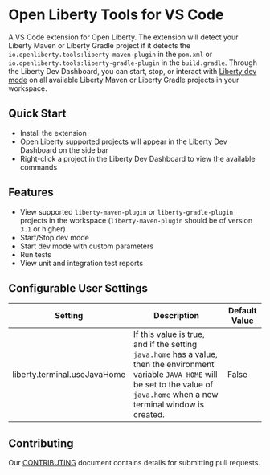 # Open Liberty Tools for VS Code
A VS Code extension for Open Liberty. The extension will detect your Liberty Maven or Liberty Gradle project if it detects the `io.openliberty.tools:liberty-maven-plugin` in the `pom.xml` or `io.openliberty.tools:liberty-gradle-plugin` in the `build.gradle`. Through the Liberty Dev Dashboard, you can start, stop, or interact with [Liberty dev mode](https://github.com/OpenLiberty/ci.maven/blob/master/docs/dev.md#dev) on all available Liberty Maven or Liberty Gradle projects in your workspace.

## Quick Start
- Install the extension
- Open Liberty supported projects will appear in the Liberty Dev Dashboard on the side bar
- Right-click a project in the Liberty Dev Dashboard to view the available commands

## Features
- View supported `liberty-maven-plugin` or `liberty-gradle-plugin` projects in the workspace (`liberty-maven-plugin` should be of version `3.1` or higher)
- Start/Stop dev mode
- Start dev mode with custom parameters
- Run tests
- View unit and integration test reports

## Configurable User Settings
| Setting | Description | Default Value |
| --------  | ----------- | -------  |
| liberty.terminal.useJavaHome | If this value is true, and if the setting `java.home` has a value, then the environment variable `JAVA_HOME` will be set to the value of `java.home` when a new terminal window is created. | False |

## Contributing
Our [CONTRIBUTING](CONTRIBUTING.md) document contains details for submitting pull requests.
